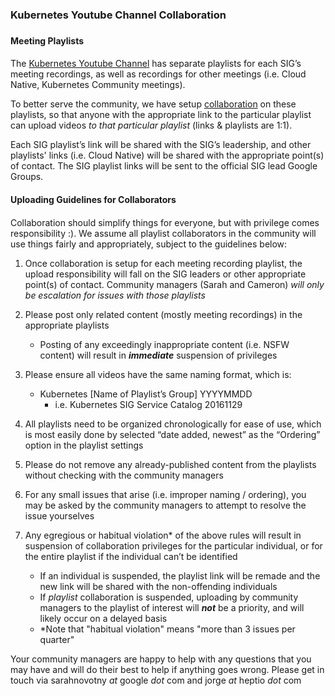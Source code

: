 
### Kubernetes Youtube Channel Collaboration 
###  

#### Meeting Playlists
#### 
The [Kubernetes Youtube Channel](https://www.youtube.com/channel/UCZ2bu0qutTOM0tHYa_jkIwg) has separate playlists for each SIG’s meeting recordings, as well as recordings for other meetings (i.e. Cloud Native, Kubernetes Community meetings). 

To better serve the community, we have setup [collaboration](https://support.google.com/youtube/answer/6109639) on these playlists, so that anyone with the appropriate link to the particular playlist can upload videos *to that particular playlist* (links & playlists are 1:1).

Each SIG playlist’s link will be shared with the SIG’s leadership, and other playlists' links (i.e. Cloud Native) will be shared with the appropriate point(s) of contact. The SIG playlist links will be sent to the official SIG lead Google Groups. 

#### Uploading Guidelines for Collaborators
#### 
Collaboration should simplify things for everyone, but with privilege comes responsibility :). We assume all playlist collaborators in the community will use things fairly and appropriately, subject to the guidelines below:

1. Once collaboration is setup for each meeting recording playlist, the upload responsibility will fall on the SIG leaders or other appropriate point(s) of contact.  Community managers (Sarah and Cameron) *will only be escalation for issues with those playlists*

2. Please post only related content (mostly meeting recordings) in the appropriate playlists 
	- Posting of any exceedingly inappropriate content (i.e. NSFW content) will result in ***immediate*** suspension of privileges 

3. Please ensure all videos have the same naming format, which is:
	- Kubernetes [Name of Playlist’s Group] YYYYMMDD
		- i.e. Kubernetes SIG Service Catalog 20161129

4. All playlists need to be organized chronologically for ease of use, which is most easily done by selected “date added, newest” as the “Ordering” option in the playlist settings

5. Please do not remove any already-published content from the playlists without checking with the community managers 

6. For any small issues that arise (i.e. improper naming / ordering), you may be asked by the community managers to attempt to resolve the issue yourselves
 
7. Any egregious or habitual violation* of the above rules will result in suspension of collaboration privileges for the particular individual, or for the entire playlist if the individual can’t be identified
	- If an individual is suspended, the playlist link will be remade and the new link will be shared with the non-offending individuals 
	- If *playlist* collaboration is suspended, uploading by community managers to the playlist of interest will ***not*** be a priority, and will likely occur on a delayed basis
	- *Note that "habitual violation" means "more than 3 issues per quarter" 

Your community managers are happy to help with any questions that you may have and will do their best to help if anything goes wrong. Please get in touch via sarahnovotny *at* google *dot* com and jorge *at* heptio *dot* com

 

